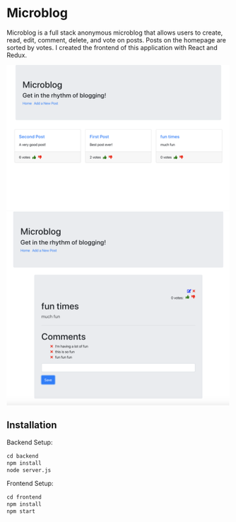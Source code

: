 # Microblog

Microblog is a full stack anonymous microblog that allows users to create, read, edit, comment, delete, and vote on posts. Posts on the homepage are sorted by votes. I created the frontend of this application with React and Redux. 

![Landing Page Screenshot](frontend/assets/landing-screenshot.png)
![Post Detail Screenshot](frontend/assets/post-detail-screenshot.png)

## Installation 

Backend Setup: 

```
cd backend
npm install
node server.js
```

Frontend Setup: 
```
cd frontend
npm install 
npm start
```